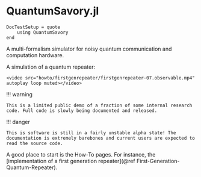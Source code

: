 # QuantumSavory.jl

```@meta
DocTestSetup = quote
    using QuantumSavory
end
```

A multi-formalism simulator for noisy quantum communication and computation hardware.

A simulation of a quantum repeater:

```@raw html
<video src="howto/firstgenrepeater/firstgenrepeater-07.observable.mp4" autoplay loop muted></video>
```

!!! warning

    This is a limited public demo of a fraction of some internal research code. Full code is slowly being documented and released.

!!! danger
    
    This is software is still in a fairly unstable alpha state! The documentation is extremely barebones and current users are expected to read the source code.

A good place to start is the How-To pages.
For instance, the [implementation of a first generation repeater](@ref First-Generation-Quantum-Repeater).